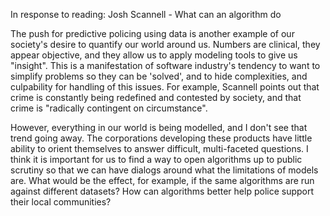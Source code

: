 In response to reading: Josh Scannell - What can an algorithm do                                                                                                                

The push for predictive policing using data is another example of our society's
desire to quantify our world around us. Numbers are clinical, they appear
objective, and they allow us to apply modeling tools to give us "insight". This
is a manifestation of software industry's tendency to want to simplify problems
so they can be 'solved', and to hide complexities, and culpability for handling
of this issues. For example, Scannell points out that crime is constantly being
redefined and contested by society, and that crime is "radically contingent on
circumstance".


However, everything in our world is being modelled, and I don't see that trend
going away. The corporations developing these products have little ability to
orient themselves to answer difficult, multi-faceted questions. I think it is
important for us to find a way to open algorithms up to public scrutiny so that
we can have dialogs around what the limitations of models are.  What would be
the effect, for example, if the same algorithms are run against different
datasets? How can algorithms better help police support their local communities?
